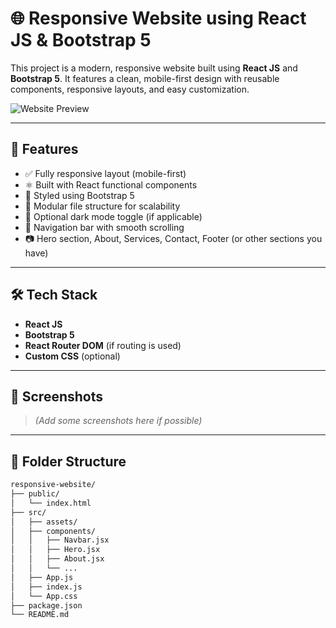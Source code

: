 # 🌐 Responsive Website using React JS & Bootstrap 5

This project is a modern, responsive website built using **React JS** and **Bootstrap 5**. It features a clean, mobile-first design with reusable components, responsive layouts, and easy customization.

![Website Preview](./preview.png) <!-- Add a real preview image if available -->

---

## 🚀 Features

- ✅ Fully responsive layout (mobile-first)
- ⚛️ Built with React functional components
- 🎨 Styled using Bootstrap 5
- 📁 Modular file structure for scalability
- 🌙 Optional dark mode toggle (if applicable)
- 🔗 Navigation bar with smooth scrolling
- 📷 Hero section, About, Services, Contact, Footer (or other sections you have)

---

## 🛠️ Tech Stack

- **React JS**
- **Bootstrap 5**
- **React Router DOM** (if routing is used)
- **Custom CSS** (optional)

---

## 📸 Screenshots

> *(Add some screenshots here if possible)*

---

## 🧩 Folder Structure

```bash
responsive-website/
├── public/
│   └── index.html
├── src/
│   ├── assets/
│   ├── components/
│   │   ├── Navbar.jsx
│   │   ├── Hero.jsx
│   │   ├── About.jsx
│   │   └── ...
│   ├── App.js
│   ├── index.js
│   └── App.css
├── package.json
└── README.md

